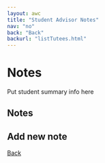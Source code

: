 ```yaml
---
layout: awc
title: "Student Advisor Notes"
nav: "no"
back: "Back"
backurl: "listTutees.html"
---
```



# Notes

Put student summary info here

## Notes

## Add new note

<a class="btn btn-outline-primary mb-2" type="submit" href="listTutees.html">Back</a>
